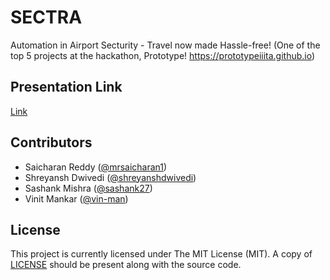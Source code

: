 # SECTRA
Automation in Airport Secturity - Travel now made Hassle-free! (One of the top 5 projects at the hackathon, Prototype! https://prototypeiiita.github.io)

## Presentation Link

[Link](https://docs.google.com/presentation/d/1uqGRzpd1UGhWaqkNdU-3mJi35DeLLX2GwuS3rYlQyp8/edit?usp=sharing)

## Contributors

* Saicharan Reddy ([@mrsaicharan1](https://github.com/mrsaicharan1))
* Shreyansh Dwivedi ([@shreyanshdwivedi](https://github.com/shreyanshdwivedi))
* Sashank Mishra ([@sashank27](https://github.com/sashank27))
* Vinit Mankar ([@vin-man](https://www.behance.net/vinman333))

## License

This project is currently licensed under The MIT License (MIT). A copy of [LICENSE](LICENSE) should be present along with the source code.
